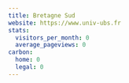 ```yaml
---
title: Bretagne Sud
website: https://www.univ-ubs.fr
stats:
  visitors_per_month: 0
  average_pageviews: 0
carbon:
  home: 0
  legal: 0
---
```

